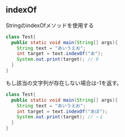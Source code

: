 ## indexOf

StringのindexOfメソッドを使用する

```Java
class Test{
  public static void main(String[] args){
    String text = "あいうえお";
    int target = text.indexOf("あ");
    System.out.print(target); // 0
  }
}
```

もし該当の文字列が存在しない場合は-1を返す。

```Java
class Test{
  public static void main(String[] args){
    String text = "あいうえお";
    int target = text.indexOf("あほ");
    System.out.print(target); // −１
  }
}
```
